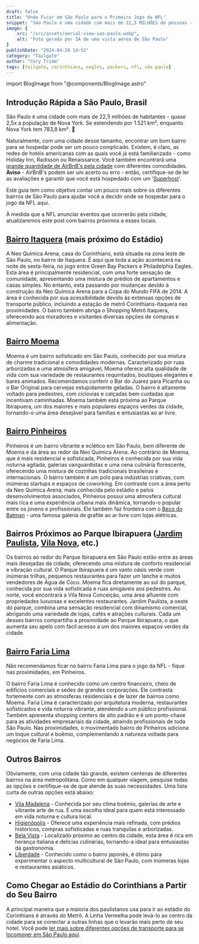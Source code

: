 ```yaml
---
draft: false
title: "Onde Ficar em São Paulo para o Primeiro Jogo da NFL"
snippet: "São Paulo é uma cidade com mais de 22,5 MILHÕES de pessoas - quase 2,5x o tamanho de Nova York. Use nosso guia para encontrar um ótimo bairro para se hospedar."
image: {
    src: "/src/assets/aerial-view-sao-paulo.webp",
    alt: "Foto gerada por IA de uma vista aérea de São Paulo"
}
publishDate: "2024-04-28 14:52"
category: "Tailgate"
author: "Cory Trimm"
tags: [tailgate, corinthians, eagles, packers, nfl, são paulo]
---
```


import BlogImage from "@components/BlogImage.astro"

<BlogImage 
  src="/src/assets/aerial-view-sao-paulo.webp"
  alt="Foto aérea de São Paulo gerada por IA"
/>

## Introdução Rápida a São Paulo, Brasil
São Paulo é uma cidade com mais de 22,5 milhões de habitantes - quase 2,5x a população de Nova York. Se estendendo por 1.521 km², enquanto Nova York tem 783,8 km². 🤯

Naturalmente, com uma cidade desse tamanho, encontrar um bom bairro para se hospedar pode ser um pouco complicado. Existem, é claro, as redes de hotéis americanas com as quais você já está familiarizado - como Holiday Inn, Radisson ou Renaissance. Você também encontrará uma [grande quantidade de AirBnB's pela cidade](https://www.airbnb.com/s/Sao-Paulo--Brazil/homes?tab_id=home_tab&refinement_paths%5B%5D=%2Fhomes&flexible_trip_lengths%5B%5D=one_week&monthly_start_date=2024-06-01&monthly_length=3&monthly_end_date=2024-08-01&price_filter_input_type=0&channel=EXPLORE&query=Sao%20Paulo%2C%20Brazil&place_id=ChIJ0WGkg4FEzpQRrlsz_whLqZs&date_picker_type=calendar&source=structured_search_input_header&search_type=filter_change&price_filter_num_nights=5&ne_lat=-23.510494766766186&ne_lng=-46.595548967164746&sw_lat=-23.63166153051278&sw_lng=-46.69877349702497&zoom=12.79479972455441&zoom_level=12&search_by_map=true&checkin=2024-09-05&checkout=2024-09-08) com diferentes comodidades. **Aviso** - AirBnB's podem ser um acerto ou erro - então, certifique-se de ler as avaliações e garantir que você está hospedado com um '[Superhost](https://www.airbnb.com/help/article/828)'.

Este guia tem como objetivo contar um pouco mais sobre os diferentes bairros de São Paulo para ajudar você a decidir onde se hospedar para o jogo da NFL aqui.

À medida que a NFL anunciar eventos que ocorrerão pela cidade, atualizaremos este post com bairros próximos a esses locais.

<BlogImage 
  src="/src/assets/itaquera-map-view.png"
  alt="captura de tela da vista do mapa de Itaquera"
/>
## [Bairro Itaquera](https://www.google.com/maps/place/Itaquera,+S%C3%A3o+Paulo+-+State+of+S%C3%A3o+Paulo,+Brazil/@-23.5339784,-46.4716919,13.93z/data=!4m6!3m5!1s0x94ce66b99a42eac7:0x8ed06d80800b0a3c!8m2!3d-23.5374198!4d-46.4536983!16s%2Fm%2F0fq2p7t?entry=ttu) (mais próximo do Estádio)
A Neo Química Arena, casa do Corinthians, está situada na zona leste de São Paulo, no bairro de Itaquera. É aqui que toda a ação acontecerá na noite de sexta-feira, no jogo entre Green Bay Packers e Philadelphia Eagles. Esta área é principalmente residencial, com uma forte sensação de comunidade, apresentando uma mistura de prédios de apartamentos e casas simples. No entanto, está passando por mudanças devido à construção da Neo Química Arena para a Copa do Mundo FIFA de 2014. A área é conhecida por sua acessibilidade devido às extensas opções de transporte público, incluindo a estação de metrô Corinthians-Itaquera nas proximidades. O bairro também abriga o Shopping Metrô Itaquera, oferecendo aos moradores e visitantes diversas opções de compras e alimentação.

## [Bairro Moema](https://www.google.com/maps/place/Moema,+S%C3%A3o+Paulo+-+State+of+S%C3%A3o+Paulo,+Brazil/@-23.6020717,-46.6768876,17z/data=!3m1!4b1!4m6!3m5!1s0x94ce59f8e9ffac95:0xd02a34bc9438ea3b!8m2!3d-23.6020214!4d-46.6721032!16s%2Fg%2F122tz_58?entry=ttu)
Moema é um bairro sofisticado em São Paulo, conhecido por sua mistura de charme tradicional e comodidades modernas. Caracterizado por ruas arborizadas e uma atmosfera amigável, Moema oferece alta qualidade de vida com sua variedade de restaurantes requintados, boutiques elegantes e bares animados. Recomendamos conferir o Bar do Juarez para Picanha ou o Bar Original para cervejas estupidamente geladas. O bairro é altamente voltado para pedestres, com ciclovias e calçadas bem cuidadas que incentivam caminhadas. Moema também está próxima ao Parque Ibirapuera, um dos maiores e mais populares espaços verdes da cidade, tornando-o uma área desejável para famílias e entusiastas ao ar livre.

## [Bairro Pinheiros](https://www.google.com/maps/place/Pinheiros,+S%C3%A3o+Paulo+-+State+of+S%C3%A3o+Paulo,+Brazil/@-23.5620058,-46.6987426,15z/data=!3m1!4b1!4m6!3m5!1s0x94ce5798cb16268f:0xa94014a3e39a3708!8m2!3d-23.5635787!4d-46.6916068!16s%2Fg%2F155ryzty?entry=ttu)
Pinheiros é um bairro vibrante e eclético em São Paulo, bem diferente de Moema e da área ao redor da Neo Química Arena. Ao contrário de Moema, que é mais residencial e sofisticada, Pinheiros é conhecida por sua vida noturna agitada, galerias vanguardistas e uma cena culinária florescente, oferecendo uma mistura de cozinhas tradicionais brasileiras e internacionais. O bairro também é um polo para indústrias criativas, com inúmeras startups e espaços de coworking. Em contraste com a área perto da Neo Química Arena, mais conhecida pelo estádio e pelos desenvolvimentos associados, Pinheiros possui uma atmosfera cultural mais rica e uma experiência urbana mais dinâmica, tornando-o popular entre os jovens e profissionais. Ele também faz fronteira com o [Beco do Batman](https://www.google.com/maps/place/Beco+do+Batman/@-23.5566009,-46.6891539,17z/data=!3m1!4b1!4m6!3m5!1s0x94ce575858b6a5b9:0xc5b1a9636043ff22!8m2!3d-23.5566009!4d-46.686579!16s%2Fg%2F11b6pwftrw?entry=ttu) - uma famosa galeria de grafite ao ar livre com lojas elétricas.

<BlogImage 
  src="/src/assets/ibirapuera-map-view.png"
  alt="captura de tela dos bairros próximos ao Parque Ibirapuera"
/>
## Bairros Próximos ao Parque Ibirapuera ([Jardim Paulista](https://www.google.com/maps/place/Jardim+Paulista,+S%C3%A3o+Paulo+-+State+of+S%C3%A3o+Paulo,+Brazil/@-23.5339784,-46.4716919,13.93z/data=!4m6!3m5!1s0x94ce59c2db1faacb:0x186ce70be3f34d44!8m2!3d-23.5739787!4d-46.6606906!16s%2Fg%2F120r00xg?entry=ttu), [Vila Nova](https://www.google.com/maps/place/Vila+Nova+Concei%C3%A7%C3%A3o,+S%C3%A3o+Paulo+-+State+of+S%C3%A3o+Paulo,+Brazil/@-23.5742553,-46.6704143,15z/data=!4m6!3m5!1s0x94ce57575900735f:0xdfe8f65daf38be97!8m2!3d-23.5917828!4d-46.6727333!16s%2Fg%2F121pqdsq?entry=ttu), etc.)
Os bairros ao redor do Parque Ibirapuera em São Paulo estão entre as áreas mais desejadas da cidade, oferecendo uma mistura de conforto residencial e vibração cultural. O Parque Ibirapuera é um vasto oásis verde com inúmeras trilhas, pequenos restaurantes para fazer um lanche e muitos vendedores de Água de Coco. Moema fica diretamente ao sul do parque, conhecida por sua vida sofisticada e ruas amigáveis aos pedestres. Ao norte, você encontrará a Vila Nova Conceição, uma área afluente com propriedades luxuosas e excelentes restaurantes. Jardim Paulista, a oeste do parque, combina uma sensação residencial com dinamismo comercial, abrigando uma variedade de lojas, cafés e atrações culturais. Cada um desses bairros compartilha a proximidade ao Parque Ibirapuera, o que aumenta seu apelo com fácil acesso a um dos maiores espaços verdes da cidade.

## [Bairro Faria Lima](https://www.google.com/maps/place/Av.+Brig.+Faria+Lima,+S%C3%A3o+Paulo+-+SP,+Brazil/@-23.5787618,-46.6897521,15.83z/data=!4m6!3m5!1s0x94ce576d1b6136f3:0xd07acf864bcd7990!8m2!3d-23.5775252!4d-46.6868419!16s%2Fm%2F026wnsp?entry=ttu)
Não recomendamos ficar no bairro Faria Lima para o jogo da NFL - fique nas proximidades, em Pinheiros.

O bairro Faria Lima é conhecido como um centro financeiro, cheio de edifícios comerciais e sedes de grandes corporações. Ele contrasta fortemente com as atmosferas residenciais e de lazer de bairros como Moema. Faria Lima é caracterizado por arquitetura moderna, restaurantes sofisticados e vida noturna vibrante, atendendo a um público profissional. Também apresenta shopping centers de alto padrão e é um ponto-chave para as atividades empresariais da cidade, atraindo profissionais de toda São Paulo. Nas proximidades, o movimentado bairro de Pinheiros adiciona um toque cultural e boêmio, complementando a natureza voltada para negócios de Faria Lima.

## Outros Bairros
Obviamente, com uma cidade tão grande, existem centenas de diferentes bairros na área metropolitana. Como em qualquer viagem, pesquise todas as opções e certifique-se de que atende às suas necessidades. Uma lista curta de outras opções está abaixo:

- [Vila Madalena](https://www.google.com/maps/place/Vila+Madalena,+S%C3%A3o+Paulo+-+State+of+S%C3%A3o+Paulo,+Brazil/@-23.5787618,-46.6897521,15.83z/data=!4m2!3m1!1s0x94ce57be69847fa9:0xd423d197dd9d1e01?entry=ttu) - Conhecida por seu clima boêmio, galerias de arte e vibrante arte de rua. É uma escolha ideal para quem está interessado em vida noturna e cultura local.
- [Higienópolis](https://www.google.com/maps/place/Higien%C3%B3polis,+S%C3%A3o+Paulo+-+State+of+S%C3%A3o+Paulo,+Brazil/@-23.548177,-46.6630061,16z/data=!3m1!4b1!4m6!3m5!1s0x94ce583bf6fab555:0xf467850dd14cd5dd!8m2!3d-23.5457512!4d-46.6599426!16s%2Fg%2F120k19hl?entry=ttu) - Oferece uma experiência mais refinada, com prédios históricos, compras sofisticadas e ruas tranquilas e arborizadas.
- [Bela Vista](https://www.google.com/maps/place/Bela+Vista,+S%C3%A3o+Paulo+-+State+of+S%C3%A3o+Paulo,+Brazil/@-23.5620283,-46.6571093,15z/data=!3m1!4b1!4m6!3m5!1s0x94ce59b756463d61:0x9f3d1e6f7f40964!8m2!3d-23.5554048!4d-46.6456426!16s%2Fg%2F1224122h?entry=ttu) - Localizado próximo ao centro da cidade, esta área é rica em herança italiana e delícias culinárias, tornando-a ideal para entusiastas da gastronomia.
- [Liberdade](https://www.google.com/maps/place/Liberdade,+S%C3%A3o+Paulo+-+State+of+S%C3%A3o+Paulo,+Brazil/@-23.5620283,-46.6571093,15z/data=!4m6!3m5!1s0x94ce59a00cc9896b:0x4d7fa8becba4e40d!8m2!3d-23.5599169!4d-46.6312586!16s%2Fg%2F1233lxsm?entry=ttu) - Conhecido como o bairro japonês, é ótimo para experimentar o aspecto multicultural de São Paulo, com inúmeras lojas e restaurantes asiáticos.

## Como Chegar ao Estádio do Corinthians a Partir do Seu Bairro
A principal maneira que a maioria dos paulistanos usa para ir ao estádio do Corinthians é através do Metrô. A Linha Vermelha pode levá-lo ao centro da cidade para se conectar a outras linhas que o levarão mais perto de seu hotel. Você pode [ler mais sobre diferentes opções de transporte para se locomover em São Paulo aqui](/pt-BR/blog/how-to-get-around-sao-paulo/).
